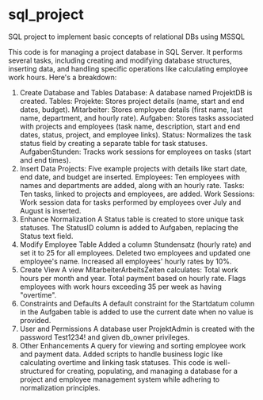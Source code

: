 # sql_project
SQL project to implement basic concepts of relational DBs using MSSQL


This code is for managing a project database in SQL Server. It performs several tasks, including creating and modifying database structures, inserting data, and handling specific operations like calculating employee work hours. Here's a breakdown:

1. Create Database and Tables
Database: A database named ProjektDB is created.
Tables:
Projekte: Stores project details (name, start and end dates, budget).
Mitarbeiter: Stores employee details (first name, last name, department, and hourly rate).
Aufgaben: Stores tasks associated with projects and employees (task name, description, start and end dates, status, project, and employee links).
Status: Normalizes the task status field by creating a separate table for task statuses.
AufgabenStunden: Tracks work sessions for employees on tasks (start and end times).
2. Insert Data
Projects: Five example projects with details like start date, end date, and budget are inserted.
Employees: Ten employees with names and departments are added, along with an hourly rate.
Tasks: Ten tasks, linked to projects and employees, are added.
Work Sessions: Work session data for tasks performed by employees over July and August is inserted.
3. Enhance Normalization
A Status table is created to store unique task statuses. The StatusID column is added to Aufgaben, replacing the Status text field.
4. Modify Employee Table
Added a column Stundensatz (hourly rate) and set it to 25 for all employees.
Deleted two employees and updated one employee's name.
Increased all employees' hourly rates by 10%.
5. Create View
A view MitarbeiterArbeitsZeiten calculates:
Total work hours per month and year.
Total payment based on hourly rate.
Flags employees with work hours exceeding 35 per week as having "overtime".
6. Constraints and Defaults
A default constraint for the Startdatum column in the Aufgaben table is added to use the current date when no value is provided.
7. User and Permissions
A database user ProjektAdmin is created with the password Test1234! and given db_owner privileges.
8. Other Enhancements
A query for viewing and sorting employee work and payment data.
Added scripts to handle business logic like calculating overtime and linking task statuses.
This code is well-structured for creating, populating, and managing a database for a project and employee management system while adhering to normalization principles.
